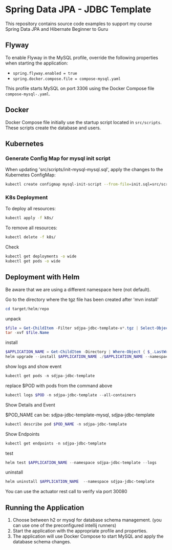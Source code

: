 # Spring Data JPA - JDBC Template

This repository contains source code examples to support my course Spring Data JPA and Hibernate Beginner to Guru

## Flyway

To enable Flyway in the MySQL profile, override the following properties when starting the application:
- `spring.flyway.enabled = true`
- `spring.docker.compose.file = compose-mysql.yaml`

This profile starts MySQL on port 3306 using the Docker Compose file `compose-mysql-.yaml`.

## Docker

Docker Compose file initially use the startup script located in `src/scripts`. These scripts create the database and users.

## Kubernetes

### Generate Config Map for mysql init script

When updating 'src/scripts/init-mysql-mysql.sql', apply the changes to the Kubernetes ConfigMap:
```bash
kubectl create configmap mysql-init-script --from-file=init.sql=src/scripts/init-mysql.sql --dry-run=client -o yaml | Out-File -Encoding utf8 k8s/mysql-init-script-configmap.yaml
```

### K8s Deployment

To deploy all resources:
```bash
kubectl apply -f k8s/
```

To remove all resources:
```bash
kubectl delete -f k8s/
```

Check
```bash
kubectl get deployments -o wide
kubectl get pods -o wide
```

## Deployment with Helm

Be aware that we are using a different namespace here (not default).

Go to the directory where the tgz file has been created after 'mvn install'
```powershell
cd target/helm/repo
```

unpack
```powershell
$file = Get-ChildItem -Filter sdjpa-jdbc-template-v*.tgz | Select-Object -First 1
tar -xvf $file.Name
```

install
```powershell
$APPLICATION_NAME = Get-ChildItem -Directory | Where-Object { $_.LastWriteTime -ge $file.LastWriteTime } | Select-Object -ExpandProperty Name
helm upgrade --install $APPLICATION_NAME ./$APPLICATION_NAME --namespace sdjpa-jdbc-template --create-namespace --wait --timeout 5m --debug
```

show logs and show event
```powershell
kubectl get pods -n sdjpa-jdbc-template
```
replace $POD with pods from the command above
```powershell
kubectl logs $POD -n sdjpa-jdbc-template --all-containers
```

Show Details and Event

$POD_NAME can be: sdjpa-jdbc-template-mysql, sdjpa-jdbc-template
```powershell
kubectl describe pod $POD_NAME -n sdjpa-jdbc-template
```

Show Endpoints
```powershell
kubectl get endpoints -n sdjpa-jdbc-template
```

test
```powershell
helm test $APPLICATION_NAME --namespace sdjpa-jdbc-template --logs
```

uninstall
```powershell
helm uninstall $APPLICATION_NAME  --namespace sdjpa-jdbc-template
```

You can use the actuator rest call to verify via port 30080

## Running the Application
1. Choose between h2 or mysql for database schema management. (you can use one of the preconfigured intellij runners)
2. Start the application with the appropriate profile and properties.
3. The application will use Docker Compose to start MySQL and apply the database schema changes.